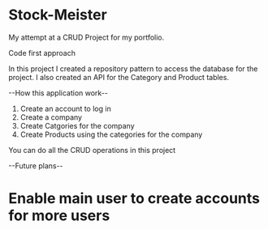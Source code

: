 # Stock-Meister
My attempt at a CRUD Project for my portfolio.

Code first approach

In this project I created a repository pattern to access the database for the project. I also created an API for the Category and Product tables. 

--How this application work--

1. Create an account to log in
2. Create a company
3. Create Catgories for the company
4. Create Products using the categories for the company

You can do all the CRUD operations in this project

--Future plans--
# Enable main user to create accounts for more users 
